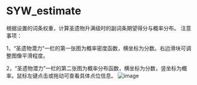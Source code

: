 # SYW_estimate

根据设置的词条权重，计算圣遗物升满级时的副词条期望得分与概率分布。
注意事项：

1，“圣遗物潜力”一栏的第一张图为概率密度函数，横坐标为分数。右边滑块可调整图像平滑程度。

2，“圣遗物潜力”一栏的第二张图为概率分布函数，横坐标为分数，竖坐标为概率。鼠标左键点击或拖动可查看具体点位信息。
![image](https://github.com/Seymour2000/SYW_estimate/assets/86549673/d2bbae11-467c-41a2-90a3-0a28526c9a2f)
